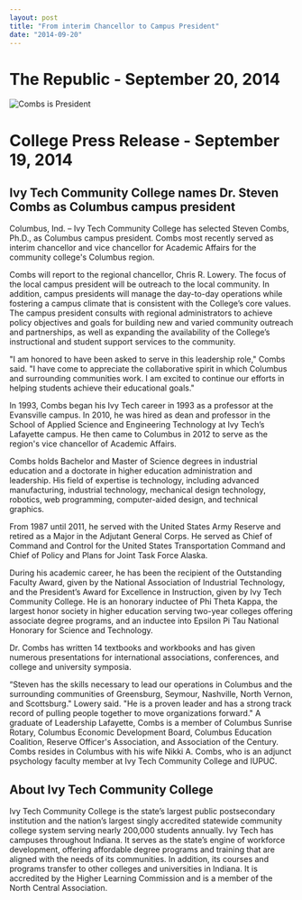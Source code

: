 ```yaml
---
layout: post
title: "From interim Chancellor to Campus President"
date: "2014-09-20"
---
```



# The Republic - September 20, 2014

![Combs is President](http://www.stevencombs.com/images/posts/2014-09-20-combs-president-republic)

# College Press Release - September 19, 2014

## Ivy Tech Community College names Dr. Steven Combs as Columbus campus president

Columbus, Ind. – Ivy Tech Community College has selected Steven Combs, Ph.D., as Columbus campus president. Combs most recently served as interim chancellor and vice chancellor for Academic Affairs for the community college's Columbus region.

Combs will report to the regional chancellor, Chris R. Lowery. The focus of the local campus president will be outreach to the local community. In addition, campus presidents will manage the day-to-day operations while fostering a campus climate that is consistent with the College’s core values. The campus president consults with regional administrators to achieve policy objectives and goals for building new and varied community outreach and partnerships, as well as expanding the availability of the College’s instructional and student support services to the community.

"I am honored to have been asked to serve in this leadership role," Combs said. "I have come to appreciate the collaborative spirit in which Columbus and surrounding communities work. I am excited to continue our efforts in helping students achieve their educational goals."

In 1993, Combs began his Ivy Tech career in 1993 as a professor at the Evansville campus. In 2010, he was hired as dean and professor in the School of Applied Science and Engineering Technology at Ivy Tech’s Lafayette campus. He then came to Columbus in 2012 to serve as the region's vice chancellor of Academic Affairs.

Combs holds Bachelor and Master of Science degrees in industrial education and a doctorate in higher education administration and leadership. His field of expertise is technology, including advanced manufacturing, industrial technology, mechanical design technology, robotics, web programming, computer-aided design, and technical graphics.

From 1987 until 2011, he served with the United States Army Reserve and retired as a Major in the Adjutant General Corps. He served as Chief of Command and Control for the United States Transportation Command and Chief of Policy and Plans for Joint Task Force Alaska.

During his academic career, he has been the recipient of the Outstanding Faculty Award, given by the National Association of Industrial Technology, and the President’s Award for Excellence in Instruction, given by Ivy Tech Community College. He is an honorary inductee of Phi Theta Kappa, the largest honor society in higher education serving two-year colleges offering associate degree programs, and an inductee into Epsilon Pi Tau National Honorary for Science and Technology.

Dr. Combs has written 14 textbooks and workbooks and has given numerous presentations for international associations, conferences, and college and university symposia.

“Steven has the skills necessary to lead our operations in Columbus and the surrounding communities of Greensburg, Seymour, Nashville, North Vernon, and Scottsburg." Lowery said. "He is a proven leader and has a strong track record of pulling people together to move organizations forward."
A graduate of Leadership Lafayette, Combs is a member of Columbus Sunrise Rotary, Columbus Economic Development Board, Columbus Education Coalition, Reserve Officer's Association, and Association of the Century.
Combs resides in Columbus with his wife Nikki A. Combs, who is an adjunct psychology faculty member at Ivy Tech Community College and IUPUC.

## About Ivy Tech Community College
Ivy Tech Community College is the state’s largest public postsecondary institution and the nation’s largest singly accredited statewide community college system serving nearly 200,000 students annually. Ivy Tech has campuses throughout Indiana. It serves as the state’s engine of workforce development, offering affordable degree programs and training that are aligned with the needs of its communities. In addition, its courses and programs transfer to other colleges and universities in Indiana. It is accredited by the Higher Learning Commission and is a member of the North Central Association.
